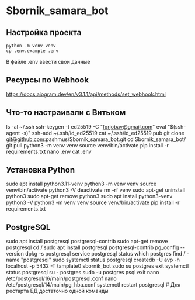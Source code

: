 # Sbornik_samara_bot

## Настройка проекта
```shell
python -m venv venv
cp .env.example .env
```
В файле .env ввести свои данные



## Ресурсы по Webhook
https://docs.aiogram.dev/en/v3.1.1/api/methods/set_webhook.html



## Что-то настраивали с Витьком
ls -al ~/.ssh
ssh-keygen -t ed25519 -C "forjobav@gmail.com"
eval "$(ssh-agent -s)"
ssh-add ~/.ssh/id_ed25519
cat ~/.ssh/id_ed25519.pub
git clone git@github.com:pashmus/Sbornik_samara_bot.git
cd Sbornik_samara_bot/
git pull
python3 -m venv venv
source venv/bin/activate
pip install -r requirements.txt
nano .env
cat .env


## Установка Python
sudo apt install python3.11-venv
python3 -m venv venv
source venv/bin/activate
python3 -V
deactivate
rm -rf venv
sudo apt-get uninstall python3
sudo apt-get remove python3
sudo apt install python3-venv
python3 -V
python3 -m venv venv
source venv/bin/activate
pip install -r requirements.txt


## PostgreSQL
sudo apt install postgresql postgresql-contrib
sudo apt-get remove postgresql
cd /
sudo apt install postgresql postgresql-contrib
pg_config --version
dpkg -s postgresql
service postgresql status
which postgres
find / -name "postgresql"
sudo systemctl status postgresql
createdb -U avp -h localhost -p 5432 -T tamplate0 sbornik_bot
sudo su postgres
exit
systemctl status postgresql
su - postgres
sudo -u postgres psql
exit
nano /etc/postgresql/16/main/postgresql.conf
nano /etc/postgresql/14/main/pg_hba.conf
systemctl restart postgresql   # Для рестарта БД достаточно одной команды
